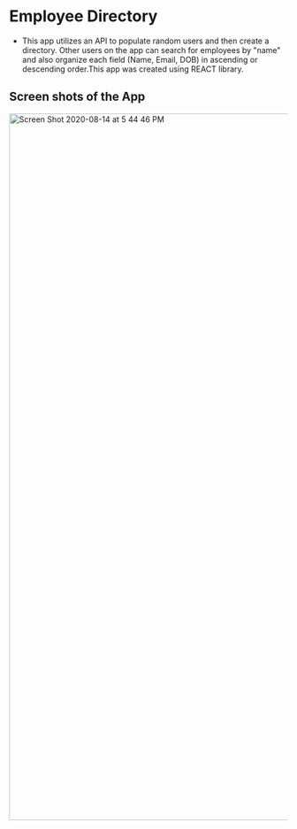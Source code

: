 # Employee Directory
* This app utilizes an API to populate random users and then create a directory. Other users on the app can search for employees by "name" and also organize each field (Name, Email, DOB) in ascending or descending order.This app was created using REACT library.
## Screen shots of the App
<img width="1278" alt="Screen Shot 2020-08-14 at 5 44 46 PM" src="https://user-images.githubusercontent.com/63565986/90297976-09ba9d00-de56-11ea-9e3e-ff7f707201d4.png">



